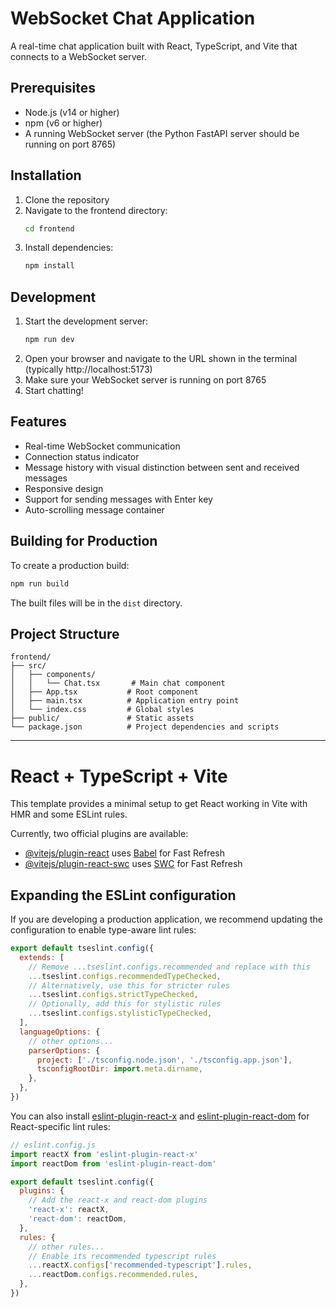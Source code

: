 # WebSocket Chat Application

A real-time chat application built with React, TypeScript, and Vite that connects to a WebSocket server.

## Prerequisites

- Node.js (v14 or higher)
- npm (v6 or higher)
- A running WebSocket server (the Python FastAPI server should be running on port 8765)

## Installation

1. Clone the repository
2. Navigate to the frontend directory:
   ```bash
   cd frontend
   ```
3. Install dependencies:
   ```bash
   npm install
   ```

## Development

1. Start the development server:
   ```bash
   npm run dev
   ```
2. Open your browser and navigate to the URL shown in the terminal (typically http://localhost:5173)
3. Make sure your WebSocket server is running on port 8765
4. Start chatting!

## Features

- Real-time WebSocket communication
- Connection status indicator
- Message history with visual distinction between sent and received messages
- Responsive design
- Support for sending messages with Enter key
- Auto-scrolling message container

## Building for Production

To create a production build:

```bash
npm run build
```

The built files will be in the `dist` directory.

## Project Structure

```
frontend/
├── src/
│   ├── components/
│   │   └── Chat.tsx       # Main chat component
│   ├── App.tsx           # Root component
│   ├── main.tsx          # Application entry point
│   └── index.css         # Global styles
├── public/               # Static assets
└── package.json          # Project dependencies and scripts
```

---

# React + TypeScript + Vite

This template provides a minimal setup to get React working in Vite with HMR and some ESLint rules.

Currently, two official plugins are available:

- [@vitejs/plugin-react](https://github.com/vitejs/vite-plugin-react/blob/main/packages/plugin-react/README.md) uses [Babel](https://babeljs.io/) for Fast Refresh
- [@vitejs/plugin-react-swc](https://github.com/vitejs/vite-plugin-react-swc) uses [SWC](https://swc.rs/) for Fast Refresh

## Expanding the ESLint configuration

If you are developing a production application, we recommend updating the configuration to enable type-aware lint rules:

```js
export default tseslint.config({
  extends: [
    // Remove ...tseslint.configs.recommended and replace with this
    ...tseslint.configs.recommendedTypeChecked,
    // Alternatively, use this for stricter rules
    ...tseslint.configs.strictTypeChecked,
    // Optionally, add this for stylistic rules
    ...tseslint.configs.stylisticTypeChecked,
  ],
  languageOptions: {
    // other options...
    parserOptions: {
      project: ['./tsconfig.node.json', './tsconfig.app.json'],
      tsconfigRootDir: import.meta.dirname,
    },
  },
})
```

You can also install [eslint-plugin-react-x](https://github.com/Rel1cx/eslint-react/tree/main/packages/plugins/eslint-plugin-react-x) and [eslint-plugin-react-dom](https://github.com/Rel1cx/eslint-react/tree/main/packages/plugins/eslint-plugin-react-dom) for React-specific lint rules:

```js
// eslint.config.js
import reactX from 'eslint-plugin-react-x'
import reactDom from 'eslint-plugin-react-dom'

export default tseslint.config({
  plugins: {
    // Add the react-x and react-dom plugins
    'react-x': reactX,
    'react-dom': reactDom,
  },
  rules: {
    // other rules...
    // Enable its recommended typescript rules
    ...reactX.configs['recommended-typescript'].rules,
    ...reactDom.configs.recommended.rules,
  },
})
```
